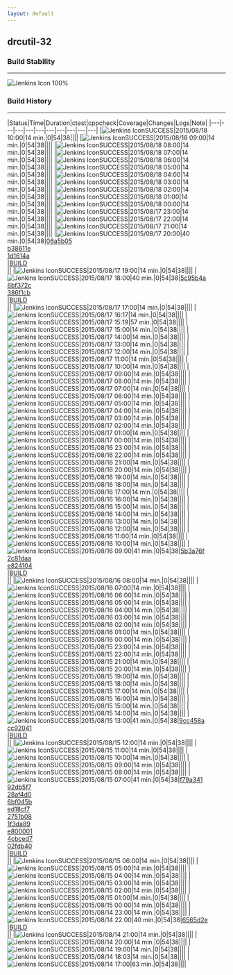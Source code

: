 ```yaml
---
layout: default
---
```

## drcutil-32
### Build Stability
___
![Jenkins Icon](http://jenkinshrg.github.io/images/48x48/health-80plus.png)
100%
  
### Build History
___
|Status|Time|Duration|<span class='badge'>ctest</span>|<span class='badge'>cppcheck</span>|Coverage|Changes|Logs|Note|
|---|---|---|---|---|---|---|---|---|---|
|![Jenkins Icon](http://jenkinshrg.github.io/images/24x24/blue.png)SUCCESS|2015/08/18 10:00|14 min.|0|54|38||||
|![Jenkins Icon](http://jenkinshrg.github.io/images/24x24/blue.png)SUCCESS|2015/08/18 09:00|14 min.|0|54|38||||
|![Jenkins Icon](http://jenkinshrg.github.io/images/24x24/blue.png)SUCCESS|2015/08/18 08:00|14 min.|0|54|38||||
|![Jenkins Icon](http://jenkinshrg.github.io/images/24x24/blue.png)SUCCESS|2015/08/18 07:00|14 min.|0|54|38||||
|![Jenkins Icon](http://jenkinshrg.github.io/images/24x24/blue.png)SUCCESS|2015/08/18 06:00|14 min.|0|54|38||||
|![Jenkins Icon](http://jenkinshrg.github.io/images/24x24/blue.png)SUCCESS|2015/08/18 05:00|14 min.|0|54|38||||
|![Jenkins Icon](http://jenkinshrg.github.io/images/24x24/blue.png)SUCCESS|2015/08/18 04:00|14 min.|0|54|38||||
|![Jenkins Icon](http://jenkinshrg.github.io/images/24x24/blue.png)SUCCESS|2015/08/18 03:00|14 min.|0|54|38||||
|![Jenkins Icon](http://jenkinshrg.github.io/images/24x24/blue.png)SUCCESS|2015/08/18 02:00|14 min.|0|54|38||||
|![Jenkins Icon](http://jenkinshrg.github.io/images/24x24/blue.png)SUCCESS|2015/08/18 01:00|14 min.|0|54|38||||
|![Jenkins Icon](http://jenkinshrg.github.io/images/24x24/blue.png)SUCCESS|2015/08/18 00:00|14 min.|0|54|38||||
|![Jenkins Icon](http://jenkinshrg.github.io/images/24x24/blue.png)SUCCESS|2015/08/17 23:00|14 min.|0|54|38||||
|![Jenkins Icon](http://jenkinshrg.github.io/images/24x24/blue.png)SUCCESS|2015/08/17 22:00|14 min.|0|54|38||||
|![Jenkins Icon](http://jenkinshrg.github.io/images/24x24/blue.png)SUCCESS|2015/08/17 21:00|14 min.|0|54|38||||
|![Jenkins Icon](http://jenkinshrg.github.io/images/24x24/blue.png)SUCCESS|2015/08/17 20:00|40 min.|0|54|38|[06a5b05](https://github.com/jrl-umi3218/hmc2/commit/06a5b0554f60d25cb58a1c069baa8b29820cdc28)<br>[b38611e](https://github.com/jrl-umi3218/hmc2/commit/b38611ea85aee56c9ee0fb3e3f0c84a315fecbee)<br>[1d1614a](https://github.com/jrl-umi3218/hmc2/commit/1d1614a153bc896e312b62ecb603759fe3b680a4)<br>|[BUILD](https://drive.google.com/file/d/0B54sHwaxmuM4Q3ozN3h1N014TEU/view?usp=drivesdk)<br>||
|![Jenkins Icon](http://jenkinshrg.github.io/images/24x24/blue.png)SUCCESS|2015/08/17 19:00|14 min.|0|54|38||||
|![Jenkins Icon](http://jenkinshrg.github.io/images/24x24/blue.png)SUCCESS|2015/08/17 18:00|40 min.|0|54|38|[5c95b4a](https://github.com/jrl-umi3218/hrpsys-humanoid/commit/5c95b4a9cae2e2c0fcefe7612b00f68952e1ad49)<br>[8bf372c](https://github.com/jrl-umi3218/hrpsys-humanoid/commit/8bf372c95a271b17e994fd7ca18d90f2a6641cc5)<br>[386f1cb](https://github.com/jrl-umi3218/hrpsys-humanoid/commit/386f1cbf73a994bed554b6f9ea701777ac4c4bda)<br>|[BUILD](https://drive.google.com/file/d/0B54sHwaxmuM4RDVHMGpIbUtJWGs/view?usp=drivesdk)<br>||
|![Jenkins Icon](http://jenkinshrg.github.io/images/24x24/blue.png)SUCCESS|2015/08/17 17:00|14 min.|0|54|38||||
|![Jenkins Icon](http://jenkinshrg.github.io/images/24x24/blue.png)SUCCESS|2015/08/17 16:17|14 min.|0|54|38||||
|![Jenkins Icon](http://jenkinshrg.github.io/images/24x24/blue.png)SUCCESS|2015/08/17 15:19|57 min.|0|54|38||||
|![Jenkins Icon](http://jenkinshrg.github.io/images/24x24/blue.png)SUCCESS|2015/08/17 15:00|14 min.|0|54|38||||
|![Jenkins Icon](http://jenkinshrg.github.io/images/24x24/blue.png)SUCCESS|2015/08/17 14:00|14 min.|0|54|38||||
|![Jenkins Icon](http://jenkinshrg.github.io/images/24x24/blue.png)SUCCESS|2015/08/17 13:00|14 min.|0|54|38||||
|![Jenkins Icon](http://jenkinshrg.github.io/images/24x24/blue.png)SUCCESS|2015/08/17 12:00|14 min.|0|54|38||||
|![Jenkins Icon](http://jenkinshrg.github.io/images/24x24/blue.png)SUCCESS|2015/08/17 11:00|14 min.|0|54|38||||
|![Jenkins Icon](http://jenkinshrg.github.io/images/24x24/blue.png)SUCCESS|2015/08/17 10:00|14 min.|0|54|38||||
|![Jenkins Icon](http://jenkinshrg.github.io/images/24x24/blue.png)SUCCESS|2015/08/17 09:00|14 min.|0|54|38||||
|![Jenkins Icon](http://jenkinshrg.github.io/images/24x24/blue.png)SUCCESS|2015/08/17 08:00|14 min.|0|54|38||||
|![Jenkins Icon](http://jenkinshrg.github.io/images/24x24/blue.png)SUCCESS|2015/08/17 07:00|14 min.|0|54|38||||
|![Jenkins Icon](http://jenkinshrg.github.io/images/24x24/blue.png)SUCCESS|2015/08/17 06:00|14 min.|0|54|38||||
|![Jenkins Icon](http://jenkinshrg.github.io/images/24x24/blue.png)SUCCESS|2015/08/17 05:00|14 min.|0|54|38||||
|![Jenkins Icon](http://jenkinshrg.github.io/images/24x24/blue.png)SUCCESS|2015/08/17 04:00|14 min.|0|54|38||||
|![Jenkins Icon](http://jenkinshrg.github.io/images/24x24/blue.png)SUCCESS|2015/08/17 03:00|14 min.|0|54|38||||
|![Jenkins Icon](http://jenkinshrg.github.io/images/24x24/blue.png)SUCCESS|2015/08/17 02:00|14 min.|0|54|38||||
|![Jenkins Icon](http://jenkinshrg.github.io/images/24x24/blue.png)SUCCESS|2015/08/17 01:00|14 min.|0|54|38||||
|![Jenkins Icon](http://jenkinshrg.github.io/images/24x24/blue.png)SUCCESS|2015/08/17 00:00|14 min.|0|54|38||||
|![Jenkins Icon](http://jenkinshrg.github.io/images/24x24/blue.png)SUCCESS|2015/08/16 23:00|14 min.|0|54|38||||
|![Jenkins Icon](http://jenkinshrg.github.io/images/24x24/blue.png)SUCCESS|2015/08/16 22:00|14 min.|0|54|38||||
|![Jenkins Icon](http://jenkinshrg.github.io/images/24x24/blue.png)SUCCESS|2015/08/16 21:00|14 min.|0|54|38||||
|![Jenkins Icon](http://jenkinshrg.github.io/images/24x24/blue.png)SUCCESS|2015/08/16 20:00|14 min.|0|54|38||||
|![Jenkins Icon](http://jenkinshrg.github.io/images/24x24/blue.png)SUCCESS|2015/08/16 19:00|14 min.|0|54|38||||
|![Jenkins Icon](http://jenkinshrg.github.io/images/24x24/blue.png)SUCCESS|2015/08/16 18:00|14 min.|0|54|38||||
|![Jenkins Icon](http://jenkinshrg.github.io/images/24x24/blue.png)SUCCESS|2015/08/16 17:00|14 min.|0|54|38||||
|![Jenkins Icon](http://jenkinshrg.github.io/images/24x24/blue.png)SUCCESS|2015/08/16 16:00|14 min.|0|54|38||||
|![Jenkins Icon](http://jenkinshrg.github.io/images/24x24/blue.png)SUCCESS|2015/08/16 15:00|14 min.|0|54|38||||
|![Jenkins Icon](http://jenkinshrg.github.io/images/24x24/blue.png)SUCCESS|2015/08/16 14:00|14 min.|0|54|38||||
|![Jenkins Icon](http://jenkinshrg.github.io/images/24x24/blue.png)SUCCESS|2015/08/16 13:00|14 min.|0|54|38||||
|![Jenkins Icon](http://jenkinshrg.github.io/images/24x24/blue.png)SUCCESS|2015/08/16 12:00|14 min.|0|54|38||||
|![Jenkins Icon](http://jenkinshrg.github.io/images/24x24/blue.png)SUCCESS|2015/08/16 11:00|14 min.|0|54|38||||
|![Jenkins Icon](http://jenkinshrg.github.io/images/24x24/blue.png)SUCCESS|2015/08/16 10:00|14 min.|0|54|38||||
|![Jenkins Icon](http://jenkinshrg.github.io/images/24x24/blue.png)SUCCESS|2015/08/16 09:00|41 min.|0|54|38|[5b3a76f](https://github.com/fkanehiro/hrpsys-base/commit/5b3a76fa3e50255108e537b08d4820311fe69d3f)<br>[2c81daa](https://github.com/fkanehiro/hrpsys-base/commit/2c81daa58c2846abd32839c37f88c9906bb24e38)<br>[e824104](https://github.com/fkanehiro/hrpsys-base/commit/e82410413ebd0f3a1d3d5a70f28b5fdf5449ca10)<br>|[BUILD](https://drive.google.com/file/d/0B54sHwaxmuM4bl8wWlFPYnJUNjQ/view?usp=drivesdk)<br>||
|![Jenkins Icon](http://jenkinshrg.github.io/images/24x24/blue.png)SUCCESS|2015/08/16 08:00|14 min.|0|54|38||||
|![Jenkins Icon](http://jenkinshrg.github.io/images/24x24/blue.png)SUCCESS|2015/08/16 07:00|14 min.|0|54|38||||
|![Jenkins Icon](http://jenkinshrg.github.io/images/24x24/blue.png)SUCCESS|2015/08/16 06:00|14 min.|0|54|38||||
|![Jenkins Icon](http://jenkinshrg.github.io/images/24x24/blue.png)SUCCESS|2015/08/16 05:00|14 min.|0|54|38||||
|![Jenkins Icon](http://jenkinshrg.github.io/images/24x24/blue.png)SUCCESS|2015/08/16 04:00|14 min.|0|54|38||||
|![Jenkins Icon](http://jenkinshrg.github.io/images/24x24/blue.png)SUCCESS|2015/08/16 03:00|14 min.|0|54|38||||
|![Jenkins Icon](http://jenkinshrg.github.io/images/24x24/blue.png)SUCCESS|2015/08/16 02:00|14 min.|0|54|38||||
|![Jenkins Icon](http://jenkinshrg.github.io/images/24x24/blue.png)SUCCESS|2015/08/16 01:00|14 min.|0|54|38||||
|![Jenkins Icon](http://jenkinshrg.github.io/images/24x24/blue.png)SUCCESS|2015/08/16 00:00|14 min.|0|54|38||||
|![Jenkins Icon](http://jenkinshrg.github.io/images/24x24/blue.png)SUCCESS|2015/08/15 23:00|14 min.|0|54|38||||
|![Jenkins Icon](http://jenkinshrg.github.io/images/24x24/blue.png)SUCCESS|2015/08/15 22:00|14 min.|0|54|38||||
|![Jenkins Icon](http://jenkinshrg.github.io/images/24x24/blue.png)SUCCESS|2015/08/15 21:00|14 min.|0|54|38||||
|![Jenkins Icon](http://jenkinshrg.github.io/images/24x24/blue.png)SUCCESS|2015/08/15 20:00|14 min.|0|54|38||||
|![Jenkins Icon](http://jenkinshrg.github.io/images/24x24/blue.png)SUCCESS|2015/08/15 19:00|14 min.|0|54|38||||
|![Jenkins Icon](http://jenkinshrg.github.io/images/24x24/blue.png)SUCCESS|2015/08/15 18:00|14 min.|0|54|38||||
|![Jenkins Icon](http://jenkinshrg.github.io/images/24x24/blue.png)SUCCESS|2015/08/15 17:00|14 min.|0|54|38||||
|![Jenkins Icon](http://jenkinshrg.github.io/images/24x24/blue.png)SUCCESS|2015/08/15 16:00|14 min.|0|54|38||||
|![Jenkins Icon](http://jenkinshrg.github.io/images/24x24/blue.png)SUCCESS|2015/08/15 15:00|14 min.|0|54|38||||
|![Jenkins Icon](http://jenkinshrg.github.io/images/24x24/blue.png)SUCCESS|2015/08/15 14:00|14 min.|0|54|38||||
|![Jenkins Icon](http://jenkinshrg.github.io/images/24x24/blue.png)SUCCESS|2015/08/15 13:00|41 min.|0|54|38|[9cc458a](https://github.com/fkanehiro/hrpsys-base/commit/9cc458a0c072d04f0bd31085e28af3f16ce85352)<br>[cc92041](https://github.com/fkanehiro/hrpsys-base/commit/cc92041e9a5e077585b3e7ba14b736eeef68ba75)<br>|[BUILD](https://drive.google.com/file/d/0B54sHwaxmuM4NER3NHZ3TXh1YlE/view?usp=drivesdk)<br>||
|![Jenkins Icon](http://jenkinshrg.github.io/images/24x24/blue.png)SUCCESS|2015/08/15 12:00|14 min.|0|54|38||||
|![Jenkins Icon](http://jenkinshrg.github.io/images/24x24/blue.png)SUCCESS|2015/08/15 11:00|14 min.|0|54|38||||
|![Jenkins Icon](http://jenkinshrg.github.io/images/24x24/blue.png)SUCCESS|2015/08/15 10:00|14 min.|0|54|38||||
|![Jenkins Icon](http://jenkinshrg.github.io/images/24x24/blue.png)SUCCESS|2015/08/15 09:00|14 min.|0|54|38||||
|![Jenkins Icon](http://jenkinshrg.github.io/images/24x24/blue.png)SUCCESS|2015/08/15 08:00|14 min.|0|54|38||||
|![Jenkins Icon](http://jenkinshrg.github.io/images/24x24/blue.png)SUCCESS|2015/08/15 07:00|41 min.|0|54|38|[f79a341](https://github.com/fkanehiro/hrpsys-base/commit/f79a341133527780e4cc9e22358e127cb89a211c)<br>[92db5f7](https://github.com/fkanehiro/hrpsys-base/commit/92db5f7f723fd1c6bbf2bcb2751fcc0861e1b5b4)<br>[28af4d0](https://github.com/fkanehiro/hrpsys-base/commit/28af4d0efa4fd783f916787a06b74815e55f784f)<br>[6bf045b](https://github.com/fkanehiro/hrpsys-base/commit/6bf045b86805c48410819b1191614d5ef350be9e)<br>[ed18cf7](https://github.com/fkanehiro/hrpsys-base/commit/ed18cf7c27d5cdff70aea8c960cef9f41d7d4345)<br>[2751b08](https://github.com/fkanehiro/hrpsys-base/commit/2751b08bdcbe3829f09d3f3fa0c4f6fd2adeec1f)<br>[1f3da89](https://github.com/fkanehiro/hrpsys-base/commit/1f3da892ed66ca2798081e45a18cef8df2295381)<br>[e800001](https://github.com/fkanehiro/hrpsys-base/commit/e800001669bc1af4ed83a420f52d2d7d31fb5e3b)<br>[4cbced7](https://github.com/fkanehiro/hrpsys-base/commit/4cbced785155982ed8fb48c3fe2d9f7877e167ae)<br>[02fdb40](https://github.com/fkanehiro/hrpsys-base/commit/02fdb40d1e2384d167995388a0ff00939e383a5e)<br>|[BUILD](https://drive.google.com/file/d/0B54sHwaxmuM4T1NIcUlQNWhsbUU/view?usp=drivesdk)<br>||
|![Jenkins Icon](http://jenkinshrg.github.io/images/24x24/blue.png)SUCCESS|2015/08/15 06:00|14 min.|0|54|38||||
|![Jenkins Icon](http://jenkinshrg.github.io/images/24x24/blue.png)SUCCESS|2015/08/15 05:00|14 min.|0|54|38||||
|![Jenkins Icon](http://jenkinshrg.github.io/images/24x24/blue.png)SUCCESS|2015/08/15 04:00|14 min.|0|54|38||||
|![Jenkins Icon](http://jenkinshrg.github.io/images/24x24/blue.png)SUCCESS|2015/08/15 03:00|14 min.|0|54|38||||
|![Jenkins Icon](http://jenkinshrg.github.io/images/24x24/blue.png)SUCCESS|2015/08/15 02:00|14 min.|0|54|38||||
|![Jenkins Icon](http://jenkinshrg.github.io/images/24x24/blue.png)SUCCESS|2015/08/15 01:00|14 min.|0|54|38||||
|![Jenkins Icon](http://jenkinshrg.github.io/images/24x24/blue.png)SUCCESS|2015/08/15 00:00|14 min.|0|54|38||||
|![Jenkins Icon](http://jenkinshrg.github.io/images/24x24/blue.png)SUCCESS|2015/08/14 23:00|14 min.|0|54|38||||
|![Jenkins Icon](http://jenkinshrg.github.io/images/24x24/blue.png)SUCCESS|2015/08/14 22:00|40 min.|0|54|38|[6565d2e](https://github.com/jrl-umi3218/hmc2/commit/6565d2ed2a678b70d660207da8eb97059825efad)<br>|[BUILD](https://drive.google.com/file/d/0B54sHwaxmuM4cnhzaWQwZm1hMzg/view?usp=drivesdk)<br>||
|![Jenkins Icon](http://jenkinshrg.github.io/images/24x24/blue.png)SUCCESS|2015/08/14 21:00|14 min.|0|54|38||||
|![Jenkins Icon](http://jenkinshrg.github.io/images/24x24/blue.png)SUCCESS|2015/08/14 20:00|14 min.|0|54|38||||
|![Jenkins Icon](http://jenkinshrg.github.io/images/24x24/blue.png)SUCCESS|2015/08/14 19:00|14 min.|0|54|38||||
|![Jenkins Icon](http://jenkinshrg.github.io/images/24x24/blue.png)SUCCESS|2015/08/14 18:03|14 min.|0|54|38||||
|![Jenkins Icon](http://jenkinshrg.github.io/images/24x24/blue.png)SUCCESS|2015/08/14 17:00|63 min.|0|54|38||||
